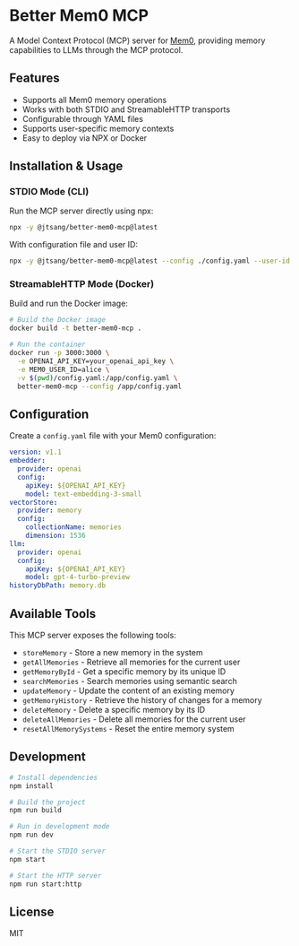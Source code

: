 # Better Mem0 MCP

A Model Context Protocol (MCP) server for [Mem0](https://docs.mem0.ai/open-source/node-quickstart), providing memory capabilities to LLMs through the MCP protocol.

## Features

- Supports all Mem0 memory operations
- Works with both STDIO and StreamableHTTP transports
- Configurable through YAML files
- Supports user-specific memory contexts
- Easy to deploy via NPX or Docker

## Installation & Usage

### STDIO Mode (CLI)

Run the MCP server directly using npx:

```bash
npx -y @jtsang/better-mem0-mcp@latest
```

With configuration file and user ID:

```bash
npx -y @jtsang/better-mem0-mcp@latest --config ./config.yaml --user-id alice
```

### StreamableHTTP Mode (Docker)

Build and run the Docker image:

```bash
# Build the Docker image
docker build -t better-mem0-mcp .

# Run the container
docker run -p 3000:3000 \
  -e OPENAI_API_KEY=your_openai_api_key \
  -e MEM0_USER_ID=alice \
  -v $(pwd)/config.yaml:/app/config.yaml \
  better-mem0-mcp --config /app/config.yaml
```

## Configuration

Create a `config.yaml` file with your Mem0 configuration:

```yaml
version: v1.1
embedder:
  provider: openai
  config:
    apiKey: ${OPENAI_API_KEY}
    model: text-embedding-3-small
vectorStore:
  provider: memory
  config:
    collectionName: memories
    dimension: 1536
llm:
  provider: openai
  config:
    apiKey: ${OPENAI_API_KEY}
    model: gpt-4-turbo-preview
historyDbPath: memory.db
```

## Available Tools

This MCP server exposes the following tools:

- `storeMemory` - Store a new memory in the system
- `getAllMemories` - Retrieve all memories for the current user
- `getMemoryById` - Get a specific memory by its unique ID
- `searchMemories` - Search memories using semantic search
- `updateMemory` - Update the content of an existing memory
- `getMemoryHistory` - Retrieve the history of changes for a memory
- `deleteMemory` - Delete a specific memory by its ID
- `deleteAllMemories` - Delete all memories for the current user
- `resetAllMemorySystems` - Reset the entire memory system

## Development

```bash
# Install dependencies
npm install

# Build the project
npm run build

# Run in development mode
npm run dev

# Start the STDIO server
npm start

# Start the HTTP server
npm run start:http
```

## License

MIT
